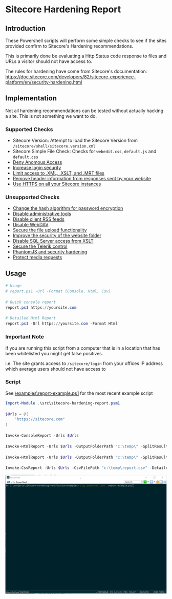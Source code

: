 # Sitecore Hardening Report

## Introduction

These Powershell scripts will perform some simple checks to see if the sites provided confirm to Sitecore's Hardening recommendations.

This is primarily done be evaluating a Http Status code response to files and URLs a visitor should not have access to.

The rules for hardening have come from Sitecore's documentation: https://doc.sitecore.com/developers/82/sitecore-experience-platform/en/security-hardening.html


## Implementation

Not all hardening recommendations can be tested without actually hacking a site. This is not something we want to do.

### Supported Checks

- Sitecore Version: Attempt to load the Sitecore Version from `/sitecore/shell/sitecore.version.xml`
- Sitecore Simple File Check: Checks for `webedit.css`, `default.js` and `default.css`
- [Deny Anomous Access](https://doc.sitecore.com/developers/82/sitecore-experience-platform/en/deny-anonymous-users-access-to-a-folder.html)
- [Increase login security](https://doc.sitecore.com/developers/82/sitecore-experience-platform/en/increase-login-security.html)
- [Limit access to .XML, .XSLT, and .MRT files](https://doc.sitecore.com/developers/82/sitecore-experience-platform/en/limit-access-to--xml,--xslt,-and--mrt-files.html)
- [Remove header information from responses sent by your website](https://doc.sitecore.com/developers/81/sitecore-experience-platform/en/remove-header-information-from-responses-sent-by-your-website.html)
- [Use HTTPS on all your Sitecore instances](https://doc.sitecore.com/developers/82/sitecore-experience-platform/en/deny-anonymous-users-access-to-a-folder.html)


### Unsupported Checks

- [Change the hash algorithm for password encryption](https://doc.sitecore.com/developers/82/sitecore-experience-platform/en/change-the-hash-algorithm-for-password-encryption.html)
- [Disable administrative tools](https://doc.sitecore.com/developers/82/sitecore-experience-platform/en/disable-administrative-tools.html)
- [Disable client RSS feeds](https://doc.sitecore.com/developers/82/sitecore-experience-platform/en/disable-client-rss-feeds.html) 
- [Disable WebDAV](https://doc.sitecore.com/developers/82/sitecore-experience-platform/en/disable-webdav.html)
- [Secure the file upload functionality](https://doc.sitecore.com/developers/82/sitecore-experience-platform/en/secure-the-file-upload-functionality.html)
- [Improve the security of the website folder](https://doc.sitecore.com/developers/82/sitecore-experience-platform/en/improve-the-security-of-the-website-folder.html)
- [Disable SQL Server access from XSLT](https://doc.sitecore.com/developers/82/sitecore-experience-platform/en/disable-sql-server-access-from-xslt.html)
- [Secure the Telerik control](https://doc.sitecore.com/developers/82/sitecore-experience-platform/en/secure-the-telerik-controls.html)
- [PhantomJS and security hardening](https://doc.sitecore.com/developers/82/sitecore-experience-platform/en/phantomjs-and-security-hardening.html)
- [Protect media requests](https://doc.sitecore.com/developers/82/sitecore-experience-platform/en/protect-media-requests.html)

## Usage

```powershell
# Usage
# report.ps1 -Url -Format (Console, Html, Csv)

# Quick console report
report.ps1 https://yoursite.com

# Detailed Html Report
report.ps1 -Url https://yoursite.com -Format Html

```

### Important Note

If you are running this script from a computer that is in a location that has been whitelisted you might get false positives.

i.e. The site grants access to `/sitecore/login` from your offices IP address which average users should not have access to

### Script

See [\examples\report-example.ps1](/examples/report-example.ps1) for the most recent example script

```powershell
Import-Module .\src\sitecore-hardening-report.psm1

$Urls = @(
    "https://sitecore.com"
)

Invoke-ConsoleReport -Urls $Urls

Invoke-HtmlReport -Urls $Urls -OutputFolderPath "c:\temp\" -SplitResults $false

Invoke-HtmlReport -Urls $Urls -OutputFolderPath "c:\temp\" -SplitResults $true

Invoke-CsvReport -Urls $Urls -CsvFilePath "c:\temp\report.csv" -DetailedReport $false 

```

![demo](/assets/demo.gif)